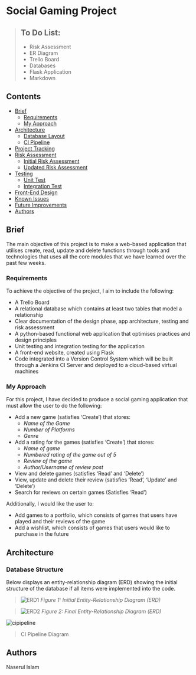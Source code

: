 # Social Gaming Project
> ## To Do List:
> * Risk Assessment
> * ER Diagram
> * Trello Board
> * Databases
> * Flask Application
> * Markdown
## Contents
* [Brief](#brief)
    * [Requirements](#requirements)
    * [My Approach](#my-approach)
* [Architecture](#architecture)
    * [Database Layout](#database-layout)
    * [CI Pipeline](#ci-pipeline)
* [Project Tracking](#project-tracking)
* [Risk Assessment](#risk-assessment)
    * [Initial Risk Assessment](#initial-risk-assessment)
    * [Updated Risk Assessment](#updated-risk-assessment)
* [Testing](#testing)
    * [Unit Test](#unit-test)
    * [Integration Test](#integrartion-test)
* [Front-End Design](#front-end-design)
* [Known Issues](#known-issues)
* [Future Improvements](#future-improvements)
* [Authors](#authors)

## Brief

The main objective of this project is to make a web-based application that utilises create, read, update and delete functions through tools and technologies that uses all the core modules that we have learned over the past few weeks.

### Requirements

To achieve the objective of the project, I aim to include the following:
* A Trello Board
* A relational database which contains at least two tables that model a relationship
* Clear documentation of the design phase, app architecture, testing and risk assessment
* A python-based functional web application that optimises practices and design principles
* Unit testing and integration testing for the application
* A front-end website, created using Flask
* Code integrated into a Version Control System which will be built through a Jenkins CI Server and deployed to a cloud-based virtual machines

### My Approach

For this project, I have decided to produce a social gaming application that must allow the user to do the following:
* Add a new game (satisfies ‘Create’) that stores:
	* *Name of the Game*
	* *Number of Platforms*
	* *Genre*
* Add a rating for the games (satisfies ‘Create’) that stores:
	* *Name of game*
	* *Numbered rating of the game out of 5*
	* *Review of the game*
	* *Author/Username of review post*
* View and delete games (satisfies ‘Read’ and ‘Delete’)
* View, update and delete their review (satisfies ‘Read’, ‘Update’ and ‘Delete’)
* Search for reviews on certain games (Satisfies ‘Read’)

Additionally, I would like the user to:
* Add games to a portfolio, which consists of games that users have played and their reviews of the game
* Add a wishlist, which consists of games that users would like to purchase in the future

## Architecture

### Database Structure

Below displays an entity-relationship diagram (ERD) showing the initial structure of the database if all items were implemented into the code.

>![ERD1][erd1]
> *Figure 1: Initial Entity-Relationship Diagram (ERD)*

>![ERD2][erd2]
> *Figure 2: Final Entity-Relationship Diagram (ERD)*


![cipipeline][ci-pip]
> CI Pipeline Diagram
## Authors
Naserul Islam

[erd1]: https://imgur.com/XzTXPzK.png
[erd2]: https://imgur.com/WykpT4C.png
[ci-pip]: https://imgur.com/R4Wv1ul.png

